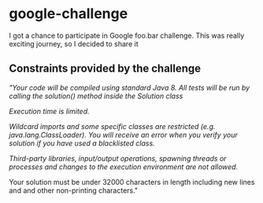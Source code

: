 # google-challenge
I got a chance to participate in Google foo.bar challenge. This was really exciting journey, so I decided to share it


## Constraints provided by the challenge
*"Your code will be compiled using standard Java 8. All tests will be run by calling the solution() method inside the Solution class*

*Execution time is limited.*

*Wildcard imports and some specific classes are restricted (e.g. java.lang.ClassLoader). You will receive an error when you verify your solution if you have used a blacklisted class.*

*Third-party libraries, input/output operations, spawning threads or processes and changes to the execution environment are not allowed.*

Your solution must be under 32000 characters in length including new lines and and other non-printing characters."
